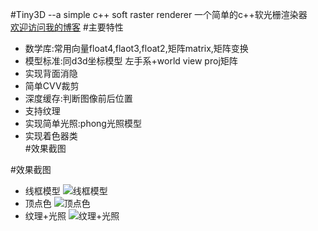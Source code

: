 #Tiny3D  --a simple c++ soft raster renderer
一个简单的c++软光栅渲染器<br>
[欢迎访问我的博客](http://www.cnblogs.com/zhangbaochong/ "博客园:http://www.cnblogs.com/zhangbaochong/")
#主要特性
  * 数学库:常用向量float4,flaot3,float2,矩阵matrix,矩阵变换
  * 模型标准:同d3d坐标模型 左手系+world view proj矩阵
  * 实现背面消隐
  * 简单CVV裁剪
  * 深度缓存:判断图像前后位置
  * 支持纹理
  * 实现简单光照:phong光照模型
  * 实现着色器类<br>
#效果截图

#效果截图
* 线框模型
  ![](https://github.com/zhangbaochong/Tiny3D/raw/master/Tiny3D/Texture/3.png "线框模型")
* 顶点色
  ![](https://github.com/zhangbaochong/Tiny3D/raw/master/Tiny3D/Texture/4.png "顶点色")
* 纹理+光照
![](https://github.com/zhangbaochong/Tiny3D/raw/master/Tiny3D/Texture/2.png "纹理+光照")

